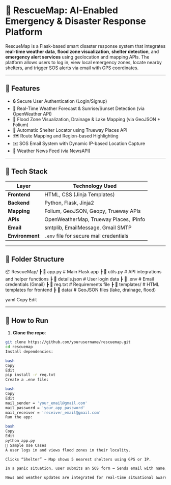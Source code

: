 # 🚨 RescueMap: AI-Enabled Emergency & Disaster Response Platform

RescueMap is a Flask-based smart disaster response system that integrates **real-time weather data**, **flood zone visualization**, **shelter detection**, and **emergency alert services** using geolocation and mapping APIs. The platform allows users to log in, view local emergency zones, locate nearby shelters, and trigger SOS alerts via email with GPS coordinates.

---

## 🌟 Features

- 🔒 Secure User Authentication (Login/Signup)
- 📍 Real-Time Weather Forecast & Sunrise/Sunset Detection (via OpenWeather API)
- 🌊 Flood Zone Visualization, Drainage & Lake Mapping (via GeoJSON + Folium)
- 🏫 Automatic Shelter Locator using Trueway Places API
- 🗺️ Route Mapping and Region-based Highlighting
- ✉️ SOS Email System with Dynamic IP-based Location Capture
- 📰 Weather News Feed (via NewsAPI)

---

## 🧰 Tech Stack

| Layer         | Technology Used                          |
|---------------|-------------------------------------------|
| **Frontend**  | HTML, CSS (Jinja Templates)               |
| **Backend**   | Python, Flask, Jinja2                     |
| **Mapping**   | Folium, GeoJSON, Geopy, Trueway APIs      |
| **APIs**      | OpenWeatherMap, Trueway Places, IPinfo    |
| **Email**     | smtplib, EmailMessage, Gmail SMTP         |
| **Environment** | `.env` file for secure mail credentials |

---

## 📂 Folder Structure

📦 RescueMap/
┣ 📜 app.py # Main Flask app
┣ 📜 utils.py # API integrations and helper functions
┣ 📜 details.json # User login data
┣ 📜 .env # Email credentials (Gmail)
┣ 📜 req.txt # Requirements file
┣ 📁 templates/ # HTML templates for frontend
┣ 📁 data/ # GeoJSON files (lake, drainage, flood)

yaml
Copy
Edit

---

## 🚀 How to Run

1. **Clone the repo**:
```bash
git clone https://github.com/yourusername/rescuemap.git
cd rescuemap
Install dependencies:

bash
Copy
Edit
pip install -r req.txt
Create a .env file:

bash
Copy
Edit
mail_sender = 'your_email@gmail.com'
mail_password = 'your_app_password'
mail_receiver = 'receiver_email@gmail.com'
Run the app:

bash
Copy
Edit
python app.py
📍 Sample Use Cases
A user logs in and views flood zones in their locality.

Clicks “Shelter” → Map shows 5 nearest shelters using GPS or IP.

In a panic situation, user submits an SOS form → Sends email with name, contact, and current coordinates.

News and weather updates are integrated for real-time situational awareness.

